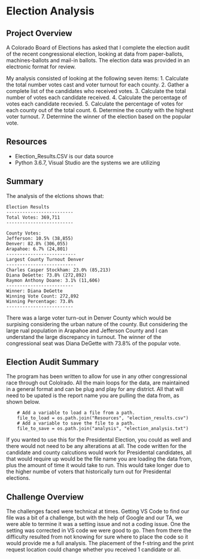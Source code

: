# Election Analysis

## Project Overview
A Colorado Board of Elections has asked that I complete the election audit of the recent congressional election, looking at data from paper-ballots, machines-ballots and mail-in ballots. The election data was provided in an electronic format for review.

My analysis consisted of looking at the following seven items:
    1. Calculate the total number votes cast and voter turnout for each county.
    2. Gather a complete list of the candidates who received votes.
    3. Calculate the total number of votes each candidate received.
    4. Calculate the percentage of votes each candidate recevied.
    5. Calculate the percentage of votes for each county out of the total count.
    6. Determine the county with the highest voter turnout.
    7. Determine the winner of the election based on the popular vote.

## Resources
- Election_Results.CSV is our data source
- Python 3.6.7, Visual Studio are the systems we are utilizing

## Summary
The analysis of the elctions shows that:


    Election Results
    -------------------------
    Total Votes: 369,711
    -------------------------

    County Votes:
    Jefferson: 10.5% (38,855)
    Denver: 82.8% (306,055)
    Arapahoe: 6.7% (24,801)
    --------------------------
    Largest County Turnout Denver
    --------------------------
    Charles Casper Stockham: 23.0% (85,213)
    Diana DeGette: 73.8% (272,892)
    Raymon Anthony Doane: 3.1% (11,606)
    -------------------------
    Winner: Diana DeGette
    Winning Vote Count: 272,892
    Winning Percentage: 73.8%
    -------------------------

There was a large voter turn-out in Denver County which would be surpising considering the urban nature of the county. But considering the large rual population in Arapahoe and Jefferson County and I can understand the large discrepancy in turnout.  The winner of the congressional seat was Diana DeGette with 73.8% of the popular vote.

## Election Audit Summary
The program has been written to allow for use in any other congressional race through out Cololrado.  All the main loops for the data, are maintained in a general format and can be plug and play for any district.  All that will need to be upated is the report name you are pulling the data from, as shown below.

        # Add a variable to load a file from a path.
        file_to_load = os.path.join("Resources", "election_results.csv")
        # Add a variable to save the file to a path.
        file_to_save = os.path.join("analysis", "election_analysis.txt")

If you wanted to use this for the Presidental Election, you could as well and there would not need to be any alterations at all. The code written for the candidate and county calcutions would work for Presidental candidates, all that would require up would be the file name you are loading the data from, plus the amount of time it would take to run. This would take longer due to the higher numbe of voters that historically turn out for Presidental elections.


## Challenge Overview
The challenges faced were technical at times.  Getting VS Code to find our file was a bit of a challenge, but with the help of Google and our TA, we were able to termine it was a setting issue and not a coding issue.  One the setting was corrected in VS code we were good to go. Then from there the difficulty resulted from not knowing for sure where to place the code so it would provide me a full analysis. The placement of the f-string and the print request location could change whether you received 1 candidate or all.


